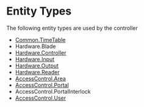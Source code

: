# Entity Types

The following entity types are used by the controller

- [Common.TimeTable](CommonTimeTable.md)
- Hardware.Blade
- [Hardware.Controller](HardwareController.md)
- [Hardware.Input](HardwareInput.md)
- [Hardware.Output](HardwareOutput.md)
- [Hardware.Reader](HardwareReader.md)
- [AccessControl.Area](AccessControlArea.md)
- [AccessControl.Portal](AccessControlPortal.md)
- AccessControl.PortalInterlock
- [AccessControl.User](AccessControlUser.md)
